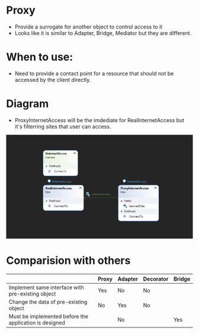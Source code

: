 # Proxy
- Provide a surrogate for another object to control access to it
- Looks like it is similar to Adapter, Bridge, Mediator but they are different.

# When to use: 
- Need to provide a contact point for a resource that should not be accessed by the client directly. 

# Diagram
- ProxyInternetAccess will be the imdediate for RealInternetAccess but it's filterring sites that user can access.

![ProxyDesignPattern](https://github.com/nghianguyendev/design-pattern/blob/master/Proxy/Proxy.png?raw=true)


# Comparision with others

|                                                         | Proxy | Adapter | Decorator | Bridge |
|---------------------------------------------------------|-------|---------|-----------|--------|
| Implement same interface with pre-existing object       | Yes   | No      | No        |        |
| Change the data of pre-existing object                  | No    | Yes     | No        |        |
| Must be implemented before the application is designed  |       | No      |           | Yes    |
